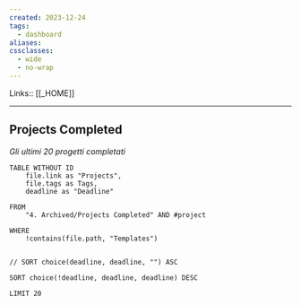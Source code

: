 ```yaml
---
created: 2023-12-24
tags:
  - dashboard
aliases: 
cssclasses:
  - wide
  - no-wrap
---
```

Links:: [[_HOME]]

---


## Projects Completed

_Gli ultimi 20 progetti completati_
```dataview
TABLE WITHOUT ID
    file.link as "Projects",
    file.tags as Tags,
    deadline as "Deadline"
    
FROM 
	"4. Archived/Projects Completed" AND #project 

WHERE 
	!contains(file.path, "Templates")
	

// SORT choice(deadline, deadline, "") ASC

SORT choice(!deadline, deadline, deadline) DESC

LIMIT 20
```



